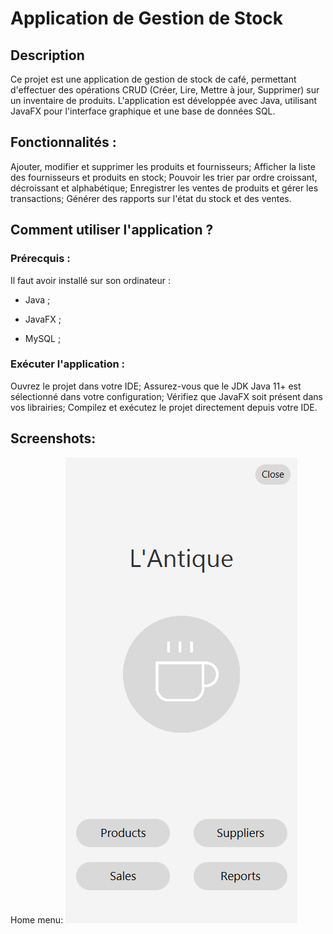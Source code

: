 # Application de Gestion de Stock
## Description
Ce projet est une application de gestion de stock de café, permettant d'effectuer des opérations 
CRUD (Créer, Lire, Mettre à jour, Supprimer) sur un inventaire de produits. L'application est 
développée avec Java, utilisant JavaFX pour l'interface graphique et une base de données SQL.

## Fonctionnalités :
Ajouter, modifier et supprimer les produits et fournisseurs;
Afficher la liste des fournisseurs et produits en stock;
Pouvoir les trier par ordre croissant, décroissant et alphabétique;
Enregistrer les ventes de produits et gérer les transactions;
Générer des rapports sur l'état du stock et des ventes.

## Comment utiliser l'application ?
### Prérecquis :

Il faut avoir installé sur son ordinateur :

- Java ;

- JavaFX ;

- MySQL ;

### Exécuter l'application :

Ouvrez le projet dans votre IDE;
Assurez-vous que le JDK Java 11+ est sélectionné dans votre configuration;
Vérifiez que JavaFX soit présent dans vos librairies;
Compilez et exécutez le projet directement depuis votre IDE.

## Screenshots:
Home menu:
<img src="./src/gestion/resources/readmeImg/home.png">
